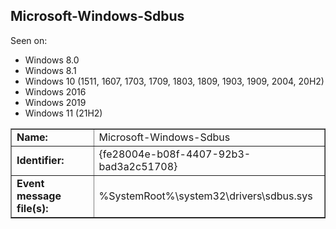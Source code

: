 ## Microsoft-Windows-Sdbus

Seen on:
* Windows 8.0
* Windows 8.1
* Windows 10 (1511, 1607, 1703, 1709, 1803, 1809, 1903, 1909, 2004, 20H2)
* Windows 2016
* Windows 2019
* Windows 11 (21H2)

<table border="1" class="docutils">
  <tbody>
    <tr>
      <td><b>Name:</b></td>
      <td>Microsoft-Windows-Sdbus</td>
    </tr>
    <tr>
      <td><b>Identifier:</b></td>
      <td>{fe28004e-b08f-4407-92b3-bad3a2c51708}</td>
    </tr>
    <tr>
      <td><b>Event message file(s):</b></td>
      <td>%SystemRoot%\system32\drivers\sdbus.sys</td>
    </tr>
  </tbody>
</table>

&nbsp;

